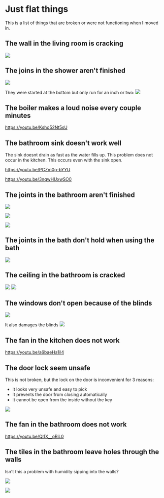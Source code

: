 # Just flat things

This is a list of things that are broken or were not functioning when I moved in.

## The wall in the living room is cracking

![](photo_2020-10-01.jpeg)

## The joins in the shower aren't finished

![](IMG_0256.jpg)

They were started at the bottom but only run for an inch or two:
![](IMG_0255.jpg)

## The boiler makes a loud noise every couple minutes

https://youtu.be/Ksho52Nt5sU

## The bathroom sink doesn't work well

The sink doesnt drain as fast as the water fills up. This problem does not occur in the kitchen. This occurs even with the sink open.

https://youtu.be/PCZm0p-bYYU

https://youtu.be/3nqwHUxwSO0


## The joints in the bathroom aren't finished

![](IMG_0251.jpg)

![](IMG_0252.jpg)

![](IMG_0253.jpg)


## The joints in the bath don't hold when using the bath

![](signal-2020-09-23-225837.jpeg
)

## The ceiling in the bathroom is cracked

![](IMG_0254.jpg)
![](IMG_0309.jpg)

## The windows don't open because of the blinds

![](IMG_0243.jpg)

It also damages the blinds
![](IMG_0242.jpg)

## The fan in the kitchen does not work

https://youtu.be/a6baeHa1il4

## The door lock seem unsafe

This is not broken, but the lock on the door is inconvenient for 3 reasons:

- It looks very unsafe and easy to pick
- It prevents the door from closing automatically
- It cannot be open from the inside without the key

![](IMG_0281.jpg)

## The fan in the bathroom does not work

https://youtu.be/Ql1X__oRiL0

## The tiles in the bathroom leave holes through the walls

Isn't this a problem with humidity sipping into the walls?

![](IMG_0287.jpg)

![](IMG_0285.jpg)
